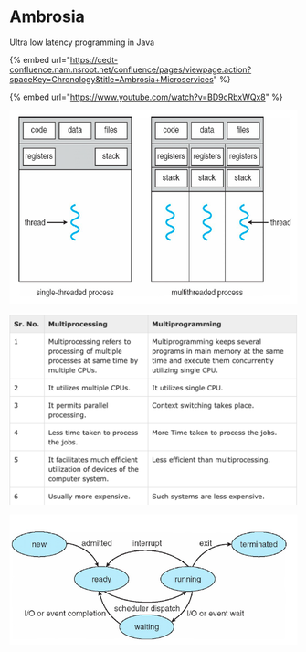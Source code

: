 # Ambrosia

Ultra low latency programming in Java 

{% embed url="https://cedt-confluence.nam.nsroot.net/confluence/pages/viewpage.action?spaceKey=Chronology&title=Ambrosia+Microservices" %}

{% embed url="https://www.youtube.com/watch?v=BD9cRbxWQx8" %}





![](../.gitbook/assets/image%20%28102%29.png)

![](../.gitbook/assets/image%20%28167%29.png)

![](../.gitbook/assets/image%20%28153%29.png)



